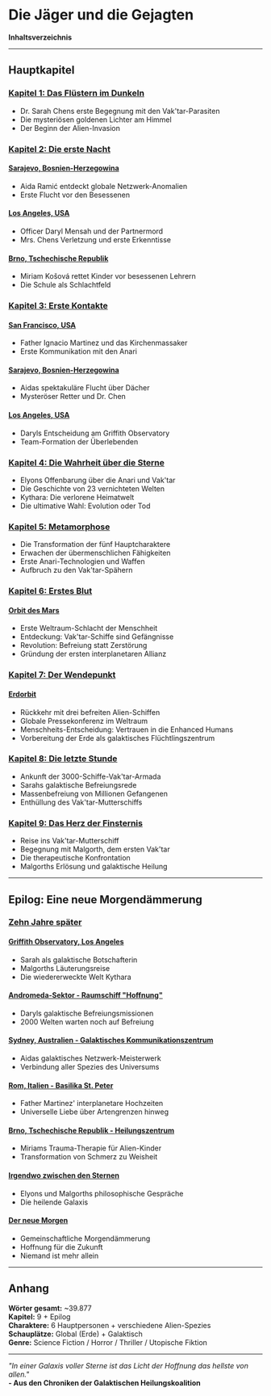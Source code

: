 # Die Jäger und die Gejagten
**Inhaltsverzeichnis**

---

## Hauptkapitel

### [Kapitel 1: Das Flüstern im Dunkeln](#kapitel-1-das-flüstern-im-dunkeln)
- Dr. Sarah Chens erste Begegnung mit den Vak'tar-Parasiten
- Die mysteriösen goldenen Lichter am Himmel
- Der Beginn der Alien-Invasion

### [Kapitel 2: Die erste Nacht](#kapitel-2-die-erste-nacht)
#### [Sarajevo, Bosnien-Herzegowina](#sarajevo-bosnien-herzegowina)
- Aida Ramić entdeckt globale Netzwerk-Anomalien
- Erste Flucht vor den Besessenen

#### [Los Angeles, USA](#los-angeles-usa)
- Officer Daryl Mensah und der Partnermord
- Mrs. Chens Verletzung und erste Erkenntisse

#### [Brno, Tschechische Republik](#brno-tschechische-republik)
- Miriam Košová rettet Kinder vor besessenen Lehrern
- Die Schule als Schlachtfeld

### [Kapitel 3: Erste Kontakte](#kapitel-3-erste-kontakte)
#### [San Francisco, USA](#san-francisco-usa)
- Father Ignacio Martinez und das Kirchenmassaker
- Erste Kommunikation mit den Anari

#### [Sarajevo, Bosnien-Herzegowina](#sarajevo-bosnien-herzegowina-1)
- Aidas spektakuläre Flucht über Dächer
- Mysteröser Retter und Dr. Chen

#### [Los Angeles, USA](#los-angeles-usa-1)
- Daryls Entscheidung am Griffith Observatory
- Team-Formation der Überlebenden

### [Kapitel 4: Die Wahrheit über die Sterne](#kapitel-4-die-wahrheit-über-die-sterne)
- Elyons Offenbarung über die Anari und Vak'tar
- Die Geschichte von 23 vernichteten Welten
- Kythara: Die verlorene Heimatwelt
- Die ultimative Wahl: Evolution oder Tod

### [Kapitel 5: Metamorphose](#kapitel-5-metamorphose)
- Die Transformation der fünf Hauptcharaktere
- Erwachen der übermenschlichen Fähigkeiten
- Erste Anari-Technologien und Waffen
- Aufbruch zu den Vak'tar-Spähern

### [Kapitel 6: Erstes Blut](#kapitel-6-erstes-blut)
#### [Orbit des Mars](#orbit-des-mars)
- Erste Weltraum-Schlacht der Menschheit
- Entdeckung: Vak'tar-Schiffe sind Gefängnisse
- Revolution: Befreiung statt Zerstörung
- Gründung der ersten interplanetaren Allianz

### [Kapitel 7: Der Wendepunkt](#kapitel-7-der-wendepunkt)
#### [Erdorbit](#erdorbit)
- Rückkehr mit drei befreiten Alien-Schiffen
- Globale Pressekonferenz im Weltraum
- Menschheits-Entscheidung: Vertrauen in die Enhanced Humans
- Vorbereitung der Erde als galaktisches Flüchtlingszentrum

### [Kapitel 8: Die letzte Stunde](#kapitel-8-die-letzte-stunde)
- Ankunft der 3000-Schiffe-Vak'tar-Armada
- Sarahs galaktische Befreiungsrede
- Massenbefreiung von Millionen Gefangenen
- Enthüllung des Vak'tar-Mutterschiffs

### [Kapitel 9: Das Herz der Finsternis](#kapitel-9-das-herz-der-finsternis)
- Reise ins Vak'tar-Mutterschiff
- Begegnung mit Malgorth, dem ersten Vak'tar
- Die therapeutische Konfrontation
- Malgorths Erlösung und galaktische Heilung

---

## Epilog: Eine neue Morgendämmerung

### [Zehn Jahre später](#zehn-jahre-später)

#### [Griffith Observatory, Los Angeles](#griffith-observatory-los-angeles-1)
- Sarah als galaktische Botschafterin
- Malgorths Läuterungsreise
- Die wiedererweckte Welt Kythara

#### [Andromeda-Sektor - Raumschiff "Hoffnung"](#andromeda-sektor)
- Daryls galaktische Befreiungsmissionen
- 2000 Welten warten noch auf Befreiung

#### [Sydney, Australien - Galaktisches Kommunikationszentrum](#sydney-australien)
- Aidas galaktisches Netzwerk-Meisterwerk
- Verbindung aller Spezies des Universums

#### [Rom, Italien - Basilika St. Peter](#rom-italien)
- Father Martinez' interplanetare Hochzeiten
- Universelle Liebe über Artengrenzen hinweg

#### [Brno, Tschechische Republik - Heilungszentrum](#brno-tschechische-republik-1)
- Miriams Trauma-Therapie für Alien-Kinder
- Transformation von Schmerz zu Weisheit

#### [Irgendwo zwischen den Sternen](#irgendwo-zwischen-den-sternen)
- Elyons und Malgorths philosophische Gespräche
- Die heilende Galaxis

#### [Der neue Morgen](#der-neue-morgen)
- Gemeinschaftliche Morgendämmerung
- Hoffnung für die Zukunft
- Niemand ist mehr allein

---

## Anhang

**Wörter gesamt:** ~39.877  
**Kapitel:** 9 + Epilog  
**Charaktere:** 6 Hauptpersonen + verschiedene Alien-Spezies  
**Schauplätze:** Global (Erde) + Galaktisch  
**Genre:** Science Fiction / Horror / Thriller / Utopische Fiktion

---

*"In einer Galaxis voller Sterne ist das Licht der Hoffnung das hellste von allen."*  
**- Aus den Chroniken der Galaktischen Heilungskoalition**